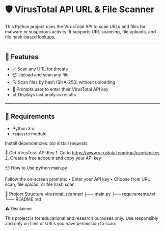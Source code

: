 # 🛡️ VirusTotal API URL & File Scanner

This Python project uses the VirusTotal API to scan URLs and files for malware or suspicious activity. It supports URL scanning, file uploads, and file hash-based lookups.

---

## 🚀 Features

- ✅ Scan any URL for threats
- 📦 Upload and scan any file
- 🔍 Scan files by hash (SHA-256) without uploading
- 🔑 Prompts user to enter their VirusTotal API key
- 📊 Displays last analysis results

---

## 🧰 Requirements

- Python 3.x
- `requests` module

Install dependencies:
pip install requests

🔐 Get VirusTotal API Key
	1.	Go to https://www.virustotal.com/gui/user/apikey
	2.	Create a free account and copy your API key

📦 How to Use
python main.py

Follow the on-screen prompts:
	•	Enter your API key
	•	Choose from URL scan, file upload, or file hash scan

📂 Project Structure
virustotal_scanner/
├── main.py
├── requirements.txt
└── README.md

⚠️ Disclaimer

This project is for educational and research purposes only. Use responsibly and only on files or URLs you have permission to scan.